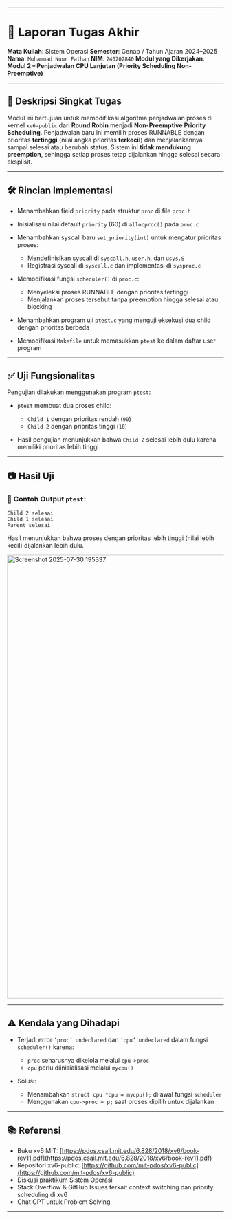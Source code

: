 

---

# 📝 Laporan Tugas Akhir

**Mata Kuliah**: Sistem Operasi
**Semester**: Genap / Tahun Ajaran 2024–2025
**Nama**: `Muhammad Nuur Fathan`
**NIM**: `240202840`
**Modul yang Dikerjakan**:
**Modul 2 – Penjadwalan CPU Lanjutan (Priority Scheduling Non-Preemptive)**

---

## 📌 Deskripsi Singkat Tugas

Modul ini bertujuan untuk memodifikasi algoritma penjadwalan proses di kernel `xv6-public` dari **Round Robin** menjadi **Non-Preemptive Priority Scheduling**. Penjadwalan baru ini memilih proses RUNNABLE dengan prioritas **tertinggi** (nilai angka prioritas **terkecil**) dan menjalankannya sampai selesai atau berubah status. Sistem ini **tidak mendukung preemption**, sehingga setiap proses tetap dijalankan hingga selesai secara eksplisit.

---

## 🛠️ Rincian Implementasi

* Menambahkan field `priority` pada struktur `proc` di file `proc.h`
* Inisialisasi nilai default `priority` (60) di `allocproc()` pada `proc.c`
* Menambahkan syscall baru `set_priority(int)` untuk mengatur prioritas proses:

  * Mendefinisikan syscall di `syscall.h`, `user.h`, dan `usys.S`
  * Registrasi syscall di `syscall.c` dan implementasi di `sysproc.c`
* Memodifikasi fungsi `scheduler()` di `proc.c`:

  * Menyeleksi proses RUNNABLE dengan prioritas tertinggi
  * Menjalankan proses tersebut tanpa preemption hingga selesai atau blocking
* Menambahkan program uji `ptest.c` yang menguji eksekusi dua child dengan prioritas berbeda
* Memodifikasi `Makefile` untuk memasukkan `ptest` ke dalam daftar user program

---

## ✅ Uji Fungsionalitas

Pengujian dilakukan menggunakan program `ptest`:

* `ptest` membuat dua proses child:

  * `Child 1` dengan prioritas rendah (`90`)
  * `Child 2` dengan prioritas tinggi (`10`)
* Hasil pengujian menunjukkan bahwa `Child 2` selesai lebih dulu karena memiliki prioritas lebih tinggi

---

## 📷 Hasil Uji

### 📍 Contoh Output `ptest`:

```
Child 2 selesai
Child 1 selesai
Parent selesai
```

Hasil menunjukkan bahwa proses dengan prioritas lebih tinggi (nilai lebih kecil) dijalankan lebih dulu.



[<img width="951" height="1032" alt="Screenshot 2025-07-30 195337" src="https://github.com/user-attachments/assets/9d1dc8f1-f73e-4581-bd54-28cdd669b89d" />](https://github.com/Mhmmdfthn/os-240202840/blob/main/tugas/TugasAkhir_os_202402/C.%20Hasil/Modul%202/screenshot/Screenshot%202025-07-30%20195337.png?raw=true)




---

## ⚠️ Kendala yang Dihadapi

* Terjadi error `‘proc’ undeclared` dan `‘cpu’ undeclared` dalam fungsi `scheduler()` karena:

  * `proc` seharusnya dikelola melalui `cpu->proc`
  * `cpu` perlu diinisialisasi melalui `mycpu()`
* Solusi:

  * Menambahkan `struct cpu *cpu = mycpu();` di awal fungsi `scheduler`
  * Menggunakan `cpu->proc = p;` saat proses dipilih untuk dijalankan

---

## 📚 Referensi

* Buku xv6 MIT: [https://pdos.csail.mit.edu/6.828/2018/xv6/book-rev11.pdf](https://pdos.csail.mit.edu/6.828/2018/xv6/book-rev11.pdf)
* Repositori xv6-public: [https://github.com/mit-pdos/xv6-public](https://github.com/mit-pdos/xv6-public)
* Diskusi praktikum Sistem Operasi
* Stack Overflow & GitHub Issues terkait context switching dan priority scheduling di xv6
* Chat GPT untuk Problem Solving
---

